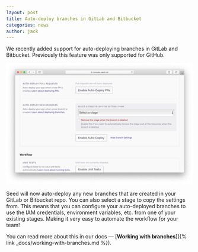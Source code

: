 ```yaml
---
layout: post
title: Auto-deploy branches in GitLab and Bitbucket
categories: news
author: jack
---
```


We recently added support for auto-deploying branches in GitLab and Bitbucket. Previously this feature was only supported for GitHub.

![Enable auto-deploy branch setting](/assets/blog/auto-deploy-branches-in-gitlab-and-bitbucket/enable-auto-deploy-branch-setting.png)

Seed will now auto-deploy any new branches that are created in your GitLab or Bitbucket repo. You can also select a stage to copy the settings from. This means that you can configure your auto-deployed branches to use the IAM credentials, environment variables, etc. from one of your existing stages. Making it very easy to automate the workflow for your team!

You can read more about this in our docs — [**Working with branches**]({% link _docs/working-with-branches.md %}).
